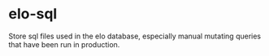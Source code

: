 # elo-sql

Store sql files used in the elo database, especially manual mutating queries that have been run in production.
